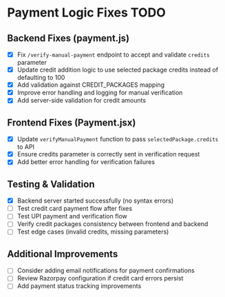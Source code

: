# Payment Logic Fixes TODO

## Backend Fixes (payment.js)
- [x] Fix `/verify-manual-payment` endpoint to accept and validate `credits` parameter
- [x] Update credit addition logic to use selected package credits instead of defaulting to 100
- [x] Add validation against CREDIT_PACKAGES mapping
- [x] Improve error handling and logging for manual verification
- [x] Add server-side validation for credit amounts

## Frontend Fixes (Payment.jsx)
- [x] Update `verifyManualPayment` function to pass `selectedPackage.credits` to API
- [x] Ensure credits parameter is correctly sent in verification request
- [x] Add better error handling for verification failures

## Testing & Validation
- [x] Backend server started successfully (no syntax errors)
- [ ] Test credit card payment flow after fixes
- [ ] Test UPI payment and verification flow
- [ ] Verify credit packages consistency between frontend and backend
- [ ] Test edge cases (invalid credits, missing parameters)

## Additional Improvements
- [ ] Consider adding email notifications for payment confirmations
- [ ] Review Razorpay configuration if credit card errors persist
- [ ] Add payment status tracking improvements
